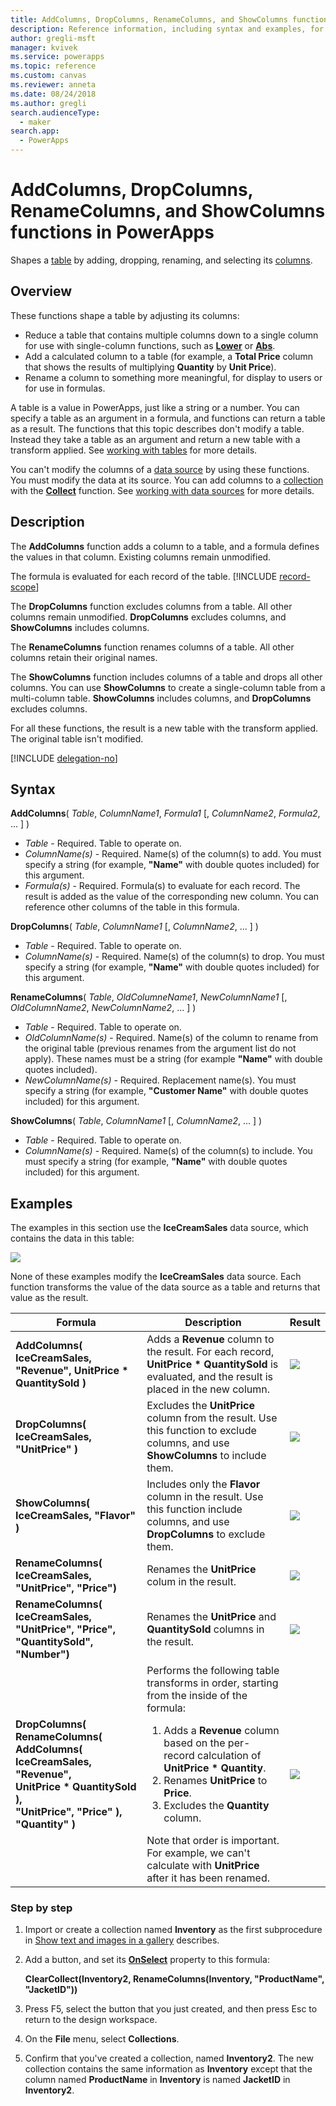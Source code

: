 ```yaml
---
title: AddColumns, DropColumns, RenameColumns, and ShowColumns functions | Microsoft Docs
description: Reference information, including syntax and examples, for the AddColumns, DropColumns, RenameColumns, and ShowColumns functions in PowerApps
author: gregli-msft
manager: kvivek
ms.service: powerapps
ms.topic: reference
ms.custom: canvas
ms.reviewer: anneta
ms.date: 08/24/2018
ms.author: gregli
search.audienceType: 
  - maker
search.app: 
  - PowerApps
---
```

# AddColumns, DropColumns, RenameColumns, and ShowColumns functions in PowerApps
Shapes a [table](../working-with-tables.md) by adding, dropping, renaming, and selecting its [columns](../working-with-tables.md#columns).

## Overview
These functions shape a table by adjusting its columns:

* Reduce a table that contains multiple columns down to a single column for use with single-column functions, such as **[Lower](function-lower-upper-proper.md)** or **[Abs](function-numericals.md)**.  
* Add a calculated column to a table (for example, a **Total Price** column that shows the results of multiplying **Quantity** by **Unit Price**).
* Rename a column to something more meaningful, for display to users or for use in formulas.

A table is a value in PowerApps, just like a string or a number.  You can specify a table as an argument in a formula, and functions can return a table as a result. The functions that this topic describes don't modify a table. Instead they take a table as an argument and return a new table with a transform applied.  See [working with tables](../working-with-tables.md) for more details.  

You can't modify the columns of a [data source](../working-with-data-sources.md) by using these functions. You must modify the data at its source. You can add columns to a [collection](../working-with-data-sources.md#collections) with the **[Collect](function-clear-collect-clearcollect.md)** function.  See [working with data sources](../working-with-data-sources.md) for more details.  

## Description
The **AddColumns** function adds a column to a table, and a formula defines the values in that column. Existing columns remain unmodified.

The formula is evaluated for each record of the table.
[!INCLUDE [record-scope](../../../includes/record-scope.md)]

The **DropColumns** function excludes columns from a table.  All other columns remain unmodified. **DropColumns** excludes columns, and **ShowColumns** includes columns.

The **RenameColumns** function renames columns of a table. All other columns retain their original names.

The **ShowColumns** function includes columns of a table and drops all other columns. You can use **ShowColumns** to create a single-column table from a multi-column table.  **ShowColumns** includes columns, and **DropColumns** excludes columns.  

For all these functions, the result is a new table with the transform applied.  The original table isn't modified.

[!INCLUDE [delegation-no](../../../includes/delegation-no.md)]

## Syntax
**AddColumns**( *Table*, *ColumnName1*, *Formula1* [, *ColumnName2*, *Formula2*, ... ] )

* *Table* - Required.  Table to operate on.
* *ColumnName(s)* - Required. Name(s) of the column(s) to add.  You must specify a string (for example, **"Name"** with double quotes included) for this argument.
* *Formula(s)* - Required.  Formula(s) to evaluate for each record. The result is added as the value of the corresponding new column. You can reference other columns of the table in this formula.

**DropColumns**( *Table*, *ColumnName1* [, *ColumnName2*, ... ] )

* *Table* - Required.  Table to operate on.
* *ColumnName(s)* - Required. Name(s) of the column(s) to drop. You must specify a string (for example, **"Name"** with double quotes included) for this argument.

**RenameColumns**( *Table*, *OldColumneName1*, *NewColumnName1* [, *OldColumnName2*, *NewColumnName2*, ... ] )

* *Table* - Required.  Table to operate on.
* *OldColumnName(s)* - Required. Name(s) of the column to rename from the original table (previous renames from the argument list do not apply). These names must be a string (for example **"Name"** with double quotes included).
* *NewColumnName(s)* - Required. Replacement name(s). You must specify a string (for example, **"Customer Name"** with double quotes included) for this argument.

**ShowColumns**( *Table*, *ColumnName1* [, *ColumnName2*, ... ] )

* *Table* - Required.  Table to operate on.
* *ColumnName(s)* - Required. Name(s) of the column(s) to include. You must specify a string (for example, **"Name"** with double quotes included) for this argument.

## Examples
The examples in this section use the **IceCreamSales** data source, which contains the data in this table:

![](media/function-table-shaping/icecream.png)

None of these examples modify the **IceCreamSales** data source. Each function transforms the value of the data source as a table and returns that value as the result.

| Formula | Description | Result |
| --- | --- | --- |
| **AddColumns( IceCreamSales, "Revenue", UnitPrice * QuantitySold )** |Adds a **Revenue** column to the result.  For each record, **UnitPrice * QuantitySold** is evaluated, and the result is placed in the new column. |<style> img { max-width: none; } </style> ![](media/function-table-shaping/icecream-add-revenue.png) |
| **DropColumns( IceCreamSales, "UnitPrice" )** |Excludes the **UnitPrice** column from the result. Use this function to exclude columns, and use **ShowColumns** to include them. |![](media/function-table-shaping/icecream-drop-price.png) |
| **ShowColumns( IceCreamSales, "Flavor" )** |Includes only the **Flavor** column in the result. Use this function include columns, and use **DropColumns** to exclude them. |![](media/function-table-shaping/icecream-select-flavor.png) |
| **RenameColumns( IceCreamSales, "UnitPrice", "Price")** |Renames the **UnitPrice** colum in the result. |![](media/function-table-shaping/icecream-rename-price.png) |
| **RenameColumns( IceCreamSales, "UnitPrice", "Price", "QuantitySold", "Number")** |Renames the **UnitPrice** and **QuantitySold** columns in the result. |![](media/function-table-shaping/icecream-rename-price-quant.png) |
| **DropColumns(<br>RenameColumns(<br>AddColumns( IceCreamSales, "Revenue",<br>UnitPrice * QuantitySold ),<br>"UnitPrice", "Price" ),<br>"Quantity" )** |Performs the following table transforms in order, starting from the inside of the formula: <ol><li>Adds a **Revenue** column based on the per-record calculation of **UnitPrice * Quantity**.<li>Renames **UnitPrice** to **Price**.<li>Excludes the **Quantity** column.</ol>  Note that order is important. For example, we can't calculate with **UnitPrice** after it has been renamed. |![](media/function-table-shaping/icecream-all-transforms.png) |

### Step by step
1. Import or create a collection named **Inventory** as the first subprocedure in [Show text and images in a gallery](../show-images-text-gallery-sort-filter.md) describes.
2. Add a button, and set its **[OnSelect](../controls/properties-core.md)** property to this formula:
   
    **ClearCollect(Inventory2, RenameColumns(Inventory, "ProductName", "JacketID"))**
3. Press F5, select the button that you just created, and then press Esc to return to the design workspace.
4. On the **File** menu, select **Collections**.
5. Confirm that you've created a collection, named **Inventory2**. The new collection contains the same information as **Inventory** except that the column named **ProductName** in **Inventory** is named **JacketID** in **Inventory2**.

